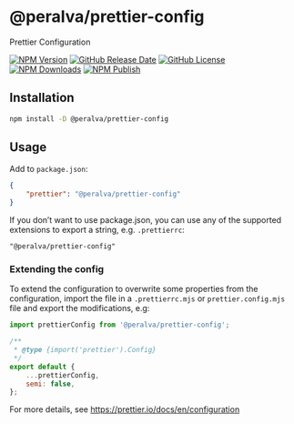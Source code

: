 # @peralva/prettier-config

Prettier Configuration

[![NPM Version](https://img.shields.io/npm/v/%40peralva%2Fprettier-config)](https://www.npmjs.com/package/@peralva/prettier-config?activeTab=versions)
[![GitHub Release Date](https://img.shields.io/github/release-date/peralva/prettier-config)](https://github.com/peralva/prettier-config/releases)
[![GitHub License](https://img.shields.io/github/license/peralva/prettier-config)](https://github.com/peralva/prettier-config?tab=MIT-1-ov-file#readme)
[![NPM Downloads](https://img.shields.io/npm/dm/%40peralva%2Fprettier-config)](https://www.npmjs.com/package/@peralva/prettier-config)
[![NPM Publish](https://github.com/peralva/prettier-config/actions/workflows/npm-publish.yml/badge.svg)](https://github.com/peralva/prettier-config/actions/workflows/npm-publish.yml)

## Installation

```bash
npm install -D @peralva/prettier-config
```

## Usage

Add to `package.json`:

```json
{
	"prettier": "@peralva/prettier-config"
}
```

If you don’t want to use package.json, you can use any of the supported extensions to export a string, e.g. `.prettierrc`:

    "@peralva/prettier-config"

### Extending the config

To extend the configuration to overwrite some properties from the configuration, import the file in a `.prettierrc.mjs` or `prettier.config.mjs` file and export the modifications, e.g:

```mjs
import prettierConfig from '@peralva/prettier-config';

/**
 * @type {import('prettier').Config}
 */
export default {
	...prettierConfig,
	semi: false,
};
```

For more details, see https://prettier.io/docs/en/configuration
